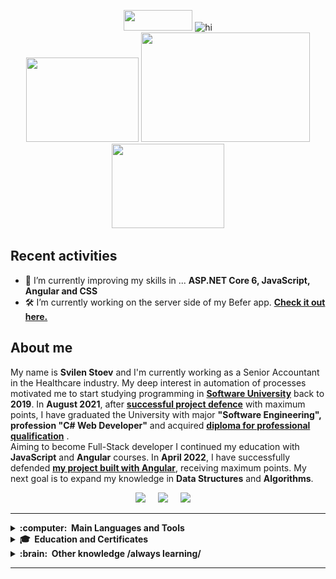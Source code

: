 <p align="center">
      <img width="110" height="33" src="https://visitor-badge.glitch.me/badge?page_id=SvilenStoev">  <img src="https://user-images.githubusercontent.com/1303154/88677602-1635ba80-d120-11ea-84d8-d263ba5fc3c0.gif" width="32" alt="hi">
      <br>
   <img width="180" height="135" src="https://media.giphy.com/media/MeJgB3yMMwIaHmKD4z/giphy.gif">
   <img width="270" height="175" src="https://media1.tenor.com/images/cd37fa49c983ac905df0016fd5b6a2ee/tenor.gif">
   <img width="180" height="135" src="https://media.giphy.com/media/MeJgB3yMMwIaHmKD4z/giphy.gif">
</p>

## Recent activities
- 🌱 I’m currently improving my skills in ... **ASP.NET Core 6, JavaScript, Angular and CSS**
- 🛠️ I’m currently working on the server side of my Befer app. **[Check it out here.](https://github.com/SvilenStoev/CSharp-REST-API-Befer)**

## About me
My name is **Svilen Stoev** and I'm currently working as a Senior Accountant in the Healthcare industry. My deep interest in automation of processes motivated me to start studying programming in **[Software University](https://softuni.bg/)** back to **2019**. In **August 2021**, after <a href="https://github.com/SvilenStoev/ASP.NET-Core-Project-BoostUp" target="_blank"><b>successful project defence</b></a> with maximum points, I have graduated the University with major **"Software Engineering", profession "C# Web Developer"** and acquired **[diploma for professional qualification](https://softuni.bg/certificates/details/133422/929fc903)** .
<br>Aiming to become Full-Stack developer I continued my education with **JavaScript** and **Angular** courses. In **April 2022**, I have successfully defended **[my project built with **Angular**](https://github.com/SvilenStoev/Angular-App-Befer)**, receiving maximum points. My next goal is to expand my knowledge in **Data Structures** and **Algorithms**.

<p align="center">
  <a href="https://www.linkedin.com/in/svilenstoev/"><img src="https://img.shields.io/badge/LinkedIn-0077B5?style=flat&labelColor=1ca0f1&logo=linkedin&logoColor=white" /></a>&nbsp;&nbsp;&nbsp;&nbsp;
  <a href="mailto:svilen.d.stoev@abv.bg"><img src="https://img.shields.io/badge/-svilen.d.stoev@abv.bg-c0392b?style=flat&labelColor=c0392b&logo=gmail&logoColor=white" /></a>&nbsp;&nbsp;&nbsp;&nbsp;
  <a href="https://www.facebook.com/svilen.stoev.3/"><img src="https://img.shields.io/badge/-Facebook-1ca0f1?style=flat&labelColor=1ca0f1&logo=facebook&logoColor=white&link=https://www.facebook.com/svilen.stoev.3/" /></a>&nbsp;&nbsp;&nbsp;&nbsp;
</p>

<hr/>

<details>
  <summary><b>:computer: &nbsp;Main Languages and Tools</b></summary>
  <br/>
<div>
  <img height="160" src="https://github-readme-stats.vercel.app/api/top-langs/?username=SvilenStoev&layout=compact" />
</div>
<p align="left">
      <a href="https://docs.microsoft.com/en-us/dotnet/csharp/" target="_blank"><img src="https://cdn.jsdelivr.net/gh/devicons/devicon/icons/csharp/csharp-original.svg" alt="csharp" width="50" height="50"/> </a>
      <a href="https://dotnet.microsoft.com/en-us/apps/aspnet" target="_blank"> <img src="https://cdn.jsdelivr.net/gh/devicons/devicon/icons/dotnetcore/dotnetcore-original.svg" alt="dotnet" width="50" height="50"/> </a>
      <a href="https://docs.microsoft.com/en-us/sql/sql-server/?view=sql-server-ver15" target="_blank"><img src="https://cdn.jsdelivr.net/gh/devicons/devicon/icons/microsoftsqlserver/microsoftsqlserver-plain-wordmark.svg" alt="sqlServer" width="50" height="50"/> </a>
      <a href="https://developer.mozilla.org/en-US/docs/Web/JavaScript" target="_blank"> <img src="https://raw.githubusercontent.com/devicons/devicon/master/icons/javascript/javascript-original.svg" alt="javascript" width="50" height="50"/> </a>
      <a href="https://angular.io/" target="_blank"><img src="https://cdn.jsdelivr.net/gh/devicons/devicon/icons/angularjs/angularjs-original.svg" alt="angular" width="50" height="50"/> </a>
      <a href="https://developer.mozilla.org/en-US/docs/Web/CSS" target="_blank"><img src="https://raw.githubusercontent.com/devicons/devicon/master/icons/css3/css3-original-wordmark.svg" alt="css3" width="50" height="50"/> </a>
      <a href="https://developer.mozilla.org/en-US/docs/Web/HTML" target="_blank"> <img src="https://raw.githubusercontent.com/devicons/devicon/master/icons/html5/html5-original-wordmark.svg" alt="html5" width="50" height="50"/> </a>
      <a href="https://visualstudio.microsoft.com/" target="_blank"> <img src="https://cdn.jsdelivr.net/gh/devicons/devicon/icons/visualstudio/visualstudio-plain.svg" alt="visualStudio" width="50" height="50"/> </a>
      <a href="https://code.visualstudio.com/" target="_blank"> <img src="https://cdn.jsdelivr.net/gh/devicons/devicon/icons/vscode/vscode-original.svg" alt="vscode" width="50" height="50"/> </a>
</p>
</details>

<details>
  <summary><b>🎓 &nbsp;Education and Certificates</b></summary>
  <br/>

|🎓 **Major, profession**| :scroll: **Diploma**| 
   | :---:  | :---:  |
   |<a href="https://softuni.bg/curriculum" > **"Software Engineering", "C# Web Developer"** </a>   | <a href="https://softuni.bg/certificates/details/133422/929fc903"> Open</a> |

|🎓 **SoftUni Courses**| :scroll: **Certificates**| 
   | :---:  | :---:  |
   |<a href="https://softuni.bg/trainings/2428/programming-basics-with-csharp-september-2019" > **Programming Basics with C# - September 2019** </a>   | <a href="https://softuni.bg/certificates/details/71502/e414b66e"> Open</a> |
   |<a href="https://softuni.bg/trainings/2599/programming-fundamentals-january-2020"> **C# Fundamentals - January 2020** </a>| <a href="https://softuni.bg/certificates/details/80079/063fc398"> Open</a> |
   |<a href="https://softuni.bg/trainings/2834/csharp-advanced-may-2020"> **C# Advanced - May 2020** </a> | <a href="https://softuni.bg/certificates/details/83442/f7083f29"> Open</a> |
   |<a href="https://softuni.bg/trainings/3008/csharp-oop-october-2020"> **C# OOP - October 2020** </a> | <a href="https://softuni.bg/certificates/details/95862/03de0400"> Open</a> |
   |<a href="https://softuni.bg/trainings/3272/ms-sql-january-2021"> **MS SQL - January 2021** </a> | <a href="https://softuni.bg/certificates/details/97979/1daab2fc"> Open</a> |
   |<a href="https://softuni.bg/trainings/3221/entity-framework-core-february-2021"> **Entity Framework Core - February 2021** </a> | <a href="https://softuni.bg/certificates/details/102731/49aeace4"> Open</a> |
   |<a href="https://softuni.bg/trainings/3353/csharp-web-basics-basics-may-2021/internal"> **C# Web Basics - May 2021** </a> | <a href="https://softuni.bg/certificates/details/109511/dbf7f14a"> Open</a> |
   |<a href="https://softuni.bg/trainings/3354/asp-dot-net-core-june-2021"> **ASP.NET Core - June 2021** </a>| <a href="https://softuni.bg/certificates/details/113477/90002fb2"> Open</a> |
   |<a href="https://softuni.bg/trainings/3487/js-advanced-september-2021"> **JS Advanced - September 2021** </a>| <a href="https://softuni.bg/certificates/details/114913/a287b349"> Open</a> |
   |<a href="https://softuni.bg/trainings/3488/js-applications-october-2021"> **JS Applications - October 2021** </a>| <a href="https://softuni.bg/certificates/details/121027/4f8dd919"> Open</a> |
   |<a href="https://softuni.bg/trainings/3604/html-and-css-january-2022"> **HTML & CSS - January 2022** </a>| <a href="https://softuni.bg/trainings/3604/html-and-css-january-2022"> Open</a> |
   |<a href="https://softuni.bg/trainings/3603/angular-march-2022"> **Angular - March 2022** </a>| <a href="https://softuni.bg/certificates/details/133091/2899a89f"> Open</a> |
</details>

<details>
  <summary><b>:brain: &nbsp;Other knowledge /always learning/</b></summary>
  <br/>
  
![CSharp](https://img.shields.io/badge/CSharp-green)&nbsp;
![Angular](https://img.shields.io/badge/ANGULAR-DD0031.svg?&style=flat&logo=angular&logoColor=white)&nbsp;
![JavaScript](https://img.shields.io/badge/JAVASCRIPT-323330.svg?&style=flat&logo=javascript&logoColor=%23F7DF1E)&nbsp;
![TypeScript](https://img.shields.io/badge/TYPESCRIPT-%23007ACC.svg?&style=flat&logo=typescript&logoColor=white)&nbsp;
![HTML5](https://img.shields.io/badge/HTML5-E34F26.svg?&style=flat&logo=html5&logoColor=white)&nbsp;
![CSS3](https://img.shields.io/badge/CSS3-%231572B6.svg?&style=flat&logo=css3&logoColor=white)&nbsp;
![Git](https://img.shields.io/badge/GIT-%23F05033.svg?&style=flat&logo=git&logoColor=white)&nbsp;
![GitHub](https://img.shields.io/badge/GITHUB-%23121011.svg?&style=flat&logo=github&logoColor=white)&nbsp;
![REST API](https://img.shields.io/badge/REST-02569B.svg?&style=flat&logo=rest&logoColor=white)&nbsp;
![VSCode](https://img.shields.io/badge/VSCODE-007ACC.svg?&style=flat&logo=visual-studio-code)&nbsp;
![Clean Architecture](https://img.shields.io/badge/CLEAN%20ARCHITECTURE-6DB33F.svg?&style=flat&logoColor=white)&nbsp;
![MVC Architecture](https://img.shields.io/badge/MVC-888888.svg?&style=flat&logoColor=white)&nbsp;
![SCRUM](https://img.shields.io/badge/SCRUM-6DB33F.svg?&style=flat&logo=ddd&logoColor=white)&nbsp;
![Firebase](https://img.shields.io/badge/FIREBASE-FFCA28.svg?&style=flat&logo=firebase&logoColor=black)&nbsp;
![Back4app](https://img.shields.io/badge/Back4app-blue)&nbsp;
![PHOTOSHOP](https://img.shields.io/badge/PHOTOSHOP-31A8FF.svg?&style=flat&logo=adobe-photoshop&logoColor=white)&nbsp;
![EOneERP](https://img.shields.io/badge/EnterpriseOne-ERP-green)&nbsp;
![SAP](https://img.shields.io/badge/SAP-ERP-green)&nbsp;
![ACCA](https://img.shields.io/badge/ACCA-green)&nbsp;
</details>

<hr/>
